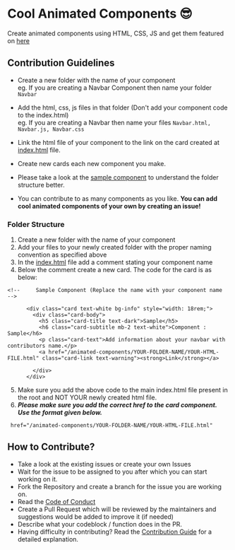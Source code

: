 # Cool Animated Components 😎

Create animated components using HTML, CSS, JS and get them featured on [here](https://pccoe-hacktoberfest-21.github.io/animated-components/#)




## Contribution Guidelines
* Create a new folder with the name of your component <br> eg. If you are creating a Navbar Component then name your folder ```Navbar``` 
* Add the html, css, js files in that folder (Don't add your component code to the index.html) <br> eg. If you are creating a Navbar then name your files ```Navbar.html, Navbar.js, Navbar.css```
* Link the html file of your component to the link on the card created at [index.html](https://github.com/PCCoE-Hacktoberfest-21/animated-components/blob/main/index.html) file.
* Create new cards each new component you make.

* Please take a look at the [sample component](https://github.com/PCCoE-Hacktoberfest-21/animated-components/tree/main/Sample) to understand the folder structure better.
* You can contribute to as many components as you like. <b>You can add cool animated components of your own by creating an issue!</b>

### Folder Structure
1. Create a new folder with the name of your component
2. Add your files to your newly created folder with the proper naming convention as specified above
3. In the [index.html](https://github.com/PCCoE-Hacktoberfest-21/animated-components/blob/main/index.html) file add a comment stating your component name
4. Below the comment create a new card. The code for the card is as below: <br>
```
<!--     Sample Component (Replace the name with your component name  -->

      <div class="card text-white bg-info" style="width: 18rem;">
        <div class="card-body">
          <h5 class="card-title text-dark">Sample</h5>
          <h6 class="card-subtitle mb-2 text-white">Component : Sample</h6>
          <p class="card-text">Add information about your navbar with contributors name.</p>
          <a href="/animated-components/YOUR-FOLDER-NAME/YOUR-HTML-FILE.html" class="card-link text-warning"><strong>Link</strong></a>

        </div>
      </div>
```
5. Make sure you add the above code to the main index.html file present in the root and NOT YOUR newly created html file.
6. <b><i> Please make sure you add the correct href to the card component. Use the format given below. </i></b>
  ```
   href="/animated-components/YOUR-FOLDER-NAME/YOUR-HTML-FILE.html"
  ```


## How to Contribute?
- Take a look at the existing issues or create your own Issues
- Wait for the issue to be assigned to you after which you can start working on it.
- Fork the Repository and create a branch for the issue you are working on.
- Read the [Code of Conduct](CODE_OF_CONDUCT.md)
- Create a Pull Request which will be reviewed by the maintainers and suggestions would be added to improve it (if needed)
- Describe what your codeblock / function does in the PR.
- Having difficulty in contributing? Read the [Contribution Guide](CONTRIBUTING.md) for a detailed explanation.

